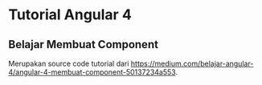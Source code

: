 # Tutorial Angular 4
## Belajar Membuat Component

Merupakan source code tutorial dari https://medium.com/belajar-angular-4/angular-4-membuat-component-50137234a553.

